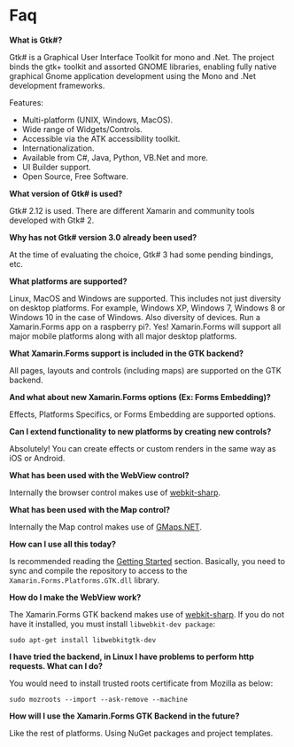 # Faq

**What is Gtk#?**

Gtk# is a Graphical User Interface Toolkit for mono and .Net. The project binds the gtk+ toolkit and assorted GNOME libraries, enabling fully native graphical Gnome application development using the Mono and .Net development frameworks.

Features:

- Multi-platform (UNIX, Windows, MacOS).
- Wide range of Widgets/Controls.
- Accessible via the ATK accessibility toolkit.
- Internationalization.
- Available from C#, Java, Python, VB.Net and more.
- UI Builder support.
- Open Source, Free Software.

**What version of Gtk# is used?**

Gtk# 2.12 is used. There are different Xamarin and community tools developed with Gtk# 2. 

**Why has not Gtk# version 3.0 already been used?**

At the time of evaluating the choice, Gtk# 3 had some pending bindings, etc.

**What platforms are supported?**

Linux, MacOS and Windows are supported. This includes not just diversity on desktop platforms. For example, Windows XP, Windows 7, Windows 8 or Windows 10 in the case of Windows. Also diversity of devices. Run a Xamarin.Forms app on a raspberry pi?. Yes!
Xamarin.Forms will support all major mobile platforms along with all major desktop platforms.

**What Xamarin.Forms support is included in the GTK backend?**

All pages, layouts and controls (including maps) are supported on the GTK backend.

**And what about new Xamarin.Forms options (Ex: Forms Embedding)?**

Effects, Platforms Specifics, or Forms Embedding are supported options.

**Can I extend functionality to new platforms by creating new controls?**

Absolutely! You can create effects or custom renders in the same way as iOS or Android.

**What has been used with the WebView control?**

Internally the browser control makes use of [webkit-sharp](https://github.com/mono/webkit-sharp).

**What has been used with the Map control?**

Internally the Map control makes use of [GMaps.NET](https://github.com/radioman/greatmaps).

**How can I use all this today?**

Is recommended reading the [Getting Started](Getting-Started.md) section. Basically, you need to sync and compile the repository to access to the `Xamarin.Forms.Platforms.GTK.dll` library.

**How do I make the WebView work?**

The Xamarin.Forms GTK backend makes use of [webkit-sharp](https://github.com/mono/webkit-sharp). If you do not have it installed, you must install `libwebkit-dev package`:

    sudo apt-get install libwebkitgtk-dev

**I have tried the backend, in Linux I have problems to perform http requests. What can I do?**

You would need to install trusted roots certificate from Mozilla as below: 

    sudo mozroots --import --ask-remove --machine

**How will I use the Xamarin.Forms GTK Backend in the future?**

Like the rest of platforms. Using NuGet packages and project templates.
